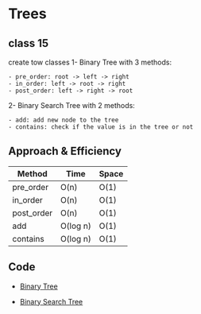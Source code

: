# Trees

## class 15

create tow classes
1- Binary Tree with 3 methods:

    - pre_order: root -> left -> right
    - in_order: left -> root -> right
    - post_order: left -> right -> root

2- Binary Search Tree with 2 methods:

    - add: add new node to the tree
    - contains: check if the value is in the tree or not

## Approach & Efficiency

| Method | Time | Space |
|--------|------|-------|
| pre_order | O(n) | O(1) |
| in_order | O(n) | O(1) |
| post_order | O(n) | O(1) |
| add | O(log n) | O(1) |
| contains | O(log n) | O(1) |

## Code

- [Binary Tree](./binary_tree.py)

- [Binary Search Tree](./binary_search_tree.py)
